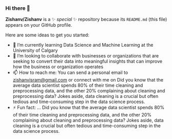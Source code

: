 ### Hi there 👋

**Zishanv/Zishanv** is a ✨ _special_ ✨ repository because its `README.md` (this file) appears on your GitHub profile.

Here are some ideas to get you started:

- 🌱 I’m currently learning Data Science and Machine Learning at the University of Calgary
- 👯 I’m looking to collaborate with businesses or organizations that are seeking to convert their data into meaningful insights that can improve how the business or organization operates
- 📫 How to reach me: You can send a personal email to zishanvisram@gmail.com or connect with me on  Did you know that the average data scientist spends 80% of their time cleaning and preprocessing data, and the other 20% complaining about cleaning and preprocessing data? Jokes aside, data cleaning is a crucial but often tedious and time-consuming step in the data science process.
- ⚡ Fun fact: ... Did you know that the average data scientist spends 80% of their time cleaning and preprocessing data, and the other 20% complaining about cleaning and preprocessing data? Jokes aside, data cleaning is a crucial but often tedious and time-consuming step in the data science process.
